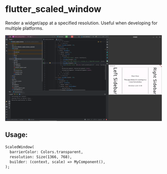 # flutter_scaled_window

Render a widget/app at a specified resolution. Useful when developing for multiple platforms.

<img src="https://raw.githubusercontent.com/amokfa/flutter_scaled_window/main/readme_assets/scaled_window_demo.png" />

## Usage:

```
ScaledWindow(
  barrierColor: Colors.transparent,
  resolution: Size(1366, 768),
  builder: (context, scale) => MyComponent(),
);
```